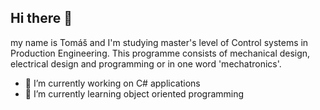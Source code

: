 ## Hi there 👋

my name is Tomáš and I'm studying master's level of Control systems in Production Engineering.
This programme consists of mechanical design, electrical design and programming or in one word 'mechatronics'.
- 🔭 I’m currently working on C# applications
- 🌱 I’m currently learning object oriented programming

<!--
**BigStubby/BigStubby** is a ✨ _special_ ✨ repository because its `README.md` (this file) appears on your GitHub profile.

Here are some ideas to get you started:

- 🔭 I’m currently working on C# applications
- 🌱 I’m currently learning object oriented programming
- 👯 I’m looking to collaborate ...
- 🤔 I’m looking for help with ...
- 💬 Ask me about ...
- 📫 How to reach me: ...
- 😄 Pronouns: he/him
- ⚡ Fun fact: 
-->
